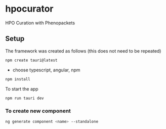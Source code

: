 # hpocurator
HPO Curation with Phenopackets

## Setup

The framework was created as follows (this does not need to be repeated)
```bash 
npm create tauri@latest
```

- choose typescript, angular, npm

```bash 
npm install
```

To start the app
```bash 
npm run tauri dev
```

### To create new component
```bash 
ng generate component <name> --standalone
```
